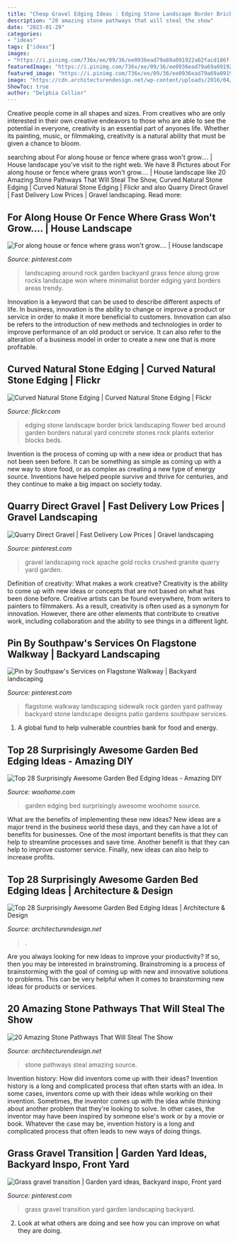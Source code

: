 ```yaml
---
title: "Cheap Gravel Edging Ideas : Edging Stone Landscape Border Brick Landscaping Flower Bed Around Garden Borders Natural Yard Concrete Stones Rock Plants Exterior Blocks Beds"
description: "20 amazing stone pathways that will steal the show"
date: "2023-01-29"
categories:
- "ideas"
tags: ["ideas"]
images:
- "https://i.pinimg.com/736x/ee/09/36/ee0936ead79a69a091922a02facd186f--flagstone-walkway.jpg"
featuredImage: "https://i.pinimg.com/736x/ee/09/36/ee0936ead79a69a091922a02facd186f--flagstone-walkway.jpg"
featured_image: "https://i.pinimg.com/736x/ee/09/36/ee0936ead79a69a091922a02facd186f--flagstone-walkway.jpg"
image: "https://cdn.architecturendesign.net/wp-content/uploads/2016/04/AD-Amazing-Stone-Pathways-That-Will-Steal-The-Show-10.jpg"
ShowToc: true
author: "Delphia Collier"
---
```



Creative people come in all shapes and sizes. From creatives who are only interested in their own creative endeavors to those who are able to see the potential in everyone, creativity is an essential part of anyones life. Whether its painting, music, or filmmaking, creativity is a natural ability that must be given a chance to bloom.

	

		
searching about For along house or fence where grass won&#039;t grow.... | House landscape you've visit to the right web. We have 8 Pictures about For along house or fence where grass won&#039;t grow.... | House landscape like 20 Amazing Stone Pathways That Will Steal The Show, Curved Natural Stone Edging | Curved Natural Stone Edging | Flickr and also Quarry Direct Gravel | Fast Delivery Low Prices | Gravel landscaping. Read more:
		
    
## For Along House Or Fence Where Grass Won&#039;t Grow.... | House Landscape

<img loading=lazy src="https://i.pinimg.com/originals/f7/ce/92/f7ce9265bb31f4a54c6029c9f9b32552.jpg" onerror="this.onerror=null;this.src='https://tse4.mm.bing.net/th?id=OIP.1ytrvURg4GlbDrxXYX2qJQHaKW&amp;pid=15.1';" alt="For along house or fence where grass won&#039;t grow.... | House landscape">

_Source: pinterest.com_

>landscaping around rock garden backyard grass fence along grow rocks landscape won where minimalist border edging yard borders areas trendy. 

	

Innovation is a keyword that can be used to describe different aspects of life. In business, innovation is the ability to change or improve a product or service in order to make it more beneficial to customers. Innovation can also be refers to the introduction of new methods and technologies in order to improve performance of an old product or service. It can also refer to the alteration of a business model in order to create a new one that is more profitable.

    
## Curved Natural Stone Edging | Curved Natural Stone Edging | Flickr

<img loading=lazy src="https://live.staticflickr.com/5297/5416377062_fe064fb5ff_b.jpg" onerror="this.onerror=null;this.src='https://tse3.mm.bing.net/th?id=OIP.ANYae0usoqFDvZdPToSyZQHaEa&amp;pid=15.1';" alt="Curved Natural Stone Edging | Curved Natural Stone Edging | Flickr">

_Source: flickr.com_

>edging stone landscape border brick landscaping flower bed around garden borders natural yard concrete stones rock plants exterior blocks beds. 

	

Invention is the process of coming up with a new idea or product that has not been seen before. It can be something as simple as coming up with a new way to store food, or as complex as creating a new type of energy source. Inventions have helped people survive and thrive for centuries, and they continue to make a big impact on society today.

    
## Quarry Direct Gravel | Fast Delivery Low Prices | Gravel Landscaping

<img loading=lazy src="https://i.pinimg.com/736x/18/f3/bd/18f3bdede9e77fac65ee8e7fccde71f0.jpg" onerror="this.onerror=null;this.src='https://tse3.mm.bing.net/th?id=OIP.P4sVPjXFTTwU8Hd-TxvcwgHaFt&amp;pid=15.1';" alt="Quarry Direct Gravel | Fast Delivery Low Prices | Gravel landscaping">

_Source: pinterest.com_

>gravel landscaping rock apache gold rocks crushed granite quarry yard garden. 

	

Definition of creativity: What makes a work creative?
Creativity is the ability to come up with new ideas or concepts that are not based on what has been done before. Creative artists can be found everywhere, from writers to painters to filmmakers. As a result, creativity is often used as a synonym for innovation. However, there are other elements that contribute to creative work, including collaboration and the ability to see things in a different light.

    
## Pin By Southpaw&#039;s Services On Flagstone Walkway | Backyard Landscaping

<img loading=lazy src="https://i.pinimg.com/736x/ee/09/36/ee0936ead79a69a091922a02facd186f--flagstone-walkway.jpg" onerror="this.onerror=null;this.src='https://tse2.mm.bing.net/th?id=OIP.OJSwjlxALqPxWdjfWx7rlgHaJ3&amp;pid=15.1';" alt="Pin by Southpaw&#039;s Services on Flagstone Walkway | Backyard landscaping">

_Source: pinterest.com_

>flagstone walkway landscaping sidewalk rock garden yard pathway backyard stone landscape designs patio gardens southpaw services. 

	

1. A global fund to help vulnerable countries bank for food and energy.

    
## Top 28 Surprisingly Awesome Garden Bed Edging Ideas - Amazing DIY

<img loading=lazy src="https://www.woohome.com/wp-content/uploads/2015/04/Garden-Bed-Edging-Ideas-Woohome-18.jpg" onerror="this.onerror=null;this.src='https://tse4.mm.bing.net/th?id=OIP.p4melmFl-82NCFM8XRtjTAHaNK&amp;pid=15.1';" alt="Top 28 Surprisingly Awesome Garden Bed Edging Ideas - Amazing DIY">

_Source: woohome.com_

>garden edging bed surprisingly awesome woohome source. 

	

What are the benefits of implementing these new ideas?
New ideas are a major trend in the business world these days, and they can have a lot of benefits for businesses. One of the most important benefits is that they can help to streamline processes and save time. Another benefit is that they can help to improve customer service. Finally, new ideas can also help to increase profits.

    
## Top 28 Surprisingly Awesome Garden Bed Edging Ideas | Architecture &amp; Design

<img loading=lazy src="https://cdn.architecturendesign.net/wp-content/uploads/2015/04/Garden-Bed-Edging-Ideas-AD-27.jpg" onerror="this.onerror=null;this.src='https://tse1.mm.bing.net/th?id=OIP.2wt9rqbQuikhidolXVdYAQHaLH&amp;pid=15.1';" alt="Top 28 Surprisingly Awesome Garden Bed Edging Ideas | Architecture &amp; Design">

_Source: architecturendesign.net_

>. 

	

Are you always looking for new ideas to improve your productivity? If so, then you may be interested in brainstroming. Brainstroming is a process of brainstorming with the goal of coming up with new and innovative solutions to problems. This can be very helpful when it comes to brainstorming new ideas for products or services.

    
## 20 Amazing Stone Pathways That Will Steal The Show

<img loading=lazy src="https://cdn.architecturendesign.net/wp-content/uploads/2016/04/AD-Amazing-Stone-Pathways-That-Will-Steal-The-Show-10.jpg" onerror="this.onerror=null;this.src='https://tse1.mm.bing.net/th?id=OIP.IEFBYLxqG01adHieNxwimwHaKh&amp;pid=15.1';" alt="20 Amazing Stone Pathways That Will Steal The Show">

_Source: architecturendesign.net_

>stone pathways steal amazing source. 

	

Invention history: How did inventors come up with their ideas?
Invention history is a long and complicated process that often starts with an idea. In some cases, inventors come up with their ideas while working on their invention. Sometimes, the inventor comes up with the idea while thinking about another problem that they're looking to solve. In other cases, the inventor may have been inspired by someone else's work or by a movie or book. Whatever the case may be, invention history is a long and complicated process that often leads to new ways of doing things.

    
## Grass Gravel Transition | Garden Yard Ideas, Backyard Inspo, Front Yard

<img loading=lazy src="https://i.pinimg.com/736x/71/20/2b/71202bd0a11dacfdf42a32480f6d913d--grasses.jpg" onerror="this.onerror=null;this.src='https://tse3.mm.bing.net/th?id=OIP.Rsp0yGJNC40mEOV4rkpgIAHaJ3&amp;pid=15.1';" alt="Grass gravel transition | Garden yard ideas, Backyard inspo, Front yard">

_Source: pinterest.com_

>grass gravel transition yard garden landscaping backyard. 

	

2. Look at what others are doing and see how you can improve on what they are doing. 

